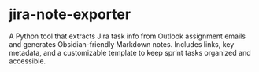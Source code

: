 # jira-note-exporter
A Python tool that extracts Jira task info from Outlook assignment emails and generates Obsidian-friendly Markdown notes. Includes links, key metadata, and a customizable template to keep sprint tasks organized and accessible.
